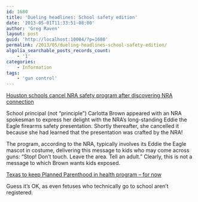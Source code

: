 ```yaml
---
id: 1680
title: 'Dueling headlines: School safety edition'
date: '2013-05-01T11:33:51-08:00'
author: 'Greg Raven'
layout: post
guid: 'http://localhost:10004/?p=1680'
permalink: /2013/05/dueling-headlines-school-safety-edition/
algolia_searchable_posts_records_count:
    - '1'
categories:
    - Information
tags:
    - 'gun control'
---
```


[Houston schools cancel NRA safety program after discovering NRA connection](http://hotair.com/archives/2013/05/01/houston-schools-cancel-nra-safety-program-after-discovering-nra-connection/)

School principal (not “principle”) Carlotta Brown appeared with an NRA spokesman to express her delight with the NRA’s long-standing Eddie the Eagle firearms safety presentation. Shortly thereafter, she cancelled it because she had learned that the presentation was crafted by the NRA!  
  
The program, according to the NRA, typically involves its Eddie the Eagle mascot in costume, delivering this message to kids who may come across guns: “Stop! Don’t touch. Leave the area. Tell an adult.” Clearly, this is not a message to which Brown wants kids exposed.

[Texas to keep Planned Parenthood in health program – for now](http://www.chron.com/news/houston-texas/houston/article/Texas-to-keep-Planned-Parenthood-in-health-3997333.php)

Guess it’s OK, as even fetuses who technically go to school aren’t registered.